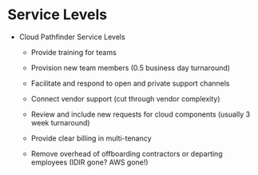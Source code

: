 # Service Levels

* Cloud Pathfinder Service Levels
    * Provide training for teams

    * Provision new team members (0.5 business day turnaround)

    * Facilitate and respond to open and private support channels

    * Connect vendor support (cut through vendor complexity)

    * Review and include new requests for cloud components (usually 3 week turnaround)

    * Provide clear billing in multi-tenancy

    * Remove overhead of offboarding contractors or departing employees (IDIR gone? AWS gone!)
